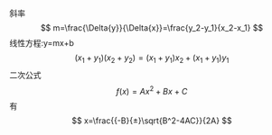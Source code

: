 斜率
$$
m=\frac{\Delta{y}}{\Delta{x}}=\frac{y_2-y_1}{x_2-x_1}
$$
线性方程:y=mx+b
$$
(x_1+y_1)(x_2+y_2)=(x_1+y_1)x_2+(x_1+y_1)y_1
$$
二次公式
$$
f(x)=A{x^2}+Bx+C
$$
有
$$
x=\frac{{-B}{±}\sqrt{B^2-4AC}}{2A}
$$